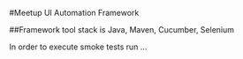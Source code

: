 #Meetup UI Automation Framework

##Framework tool stack is Java, Maven, Cucumber, Selenium

In order to execute smoke tests run ...

